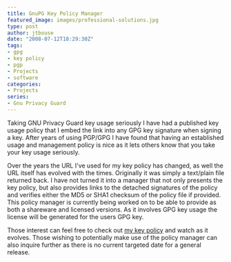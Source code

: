 ```yaml
---
title: GnuPG Key Policy Manager
featured_image: images/professional-solutions.jpg
type: post
author: jtbouse
date: "2008-07-12T18:29:30Z"
tags:
- gpg
- key policy
- pgp
- Projects
- software
categories:
- Projects
series:
- Gnu Privacy Guard
---
```

Taking GNU Privacy Guard key usage seriously I have had a published key usage policy that I embed
the link into any GPG key signature when signing a key. After years of using PGP/GPG I have found
that having an established usage and management policy is nice as it lets others know that you take
your key usage seriously.

Over the years the URL I've used for my key policy has changed, as well the URL itself has evolved
with the times. Originally it was simply a text/plain file returned back. I have not turned it into
a manager that not only presents the key policy, but also provides links to the detached signatures
of the policy and verifies either the MD5 or SHA1 checksum of the policy file if provided.  This
policy manager is currently being worked on to be able to provide as both a shareware and licensed
versions. As it involves GPG key usage the license will be generated for the users GPG key.

Those interest can feel free to check out [my key policy](https://undergrid.net/legal/gpg/) and
watch as it evolves. Those wishing to potentially make use of the policy manager can also inquire
further as there is no current targeted date for a general release.

